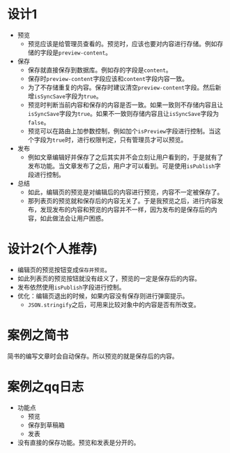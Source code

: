 # 设计1
* 预览
    - 预览应该是给管理员查看的。预览时，应该也要对内容进行存储。例如存储的字段是```preview-content```。
* 保存
    - 保存就直接保存到数据库。例如存的字段是```content```。
    - 保存时```preview-content```字段应该和```content```字段内容一致。
    - 为了不存储重复的内容。保存时建议清空```preview-content```字段。然后新增```isSyncSave```字段为```true```。
    - 预览时判断当前内容和保存的内容是否一致。如果一致则不存储内容且让```isSyncSave```字段为```true```。如果不一致则存储内容且让```isSyncSave```字段为```false```。
    - 预览可以在路由上加参数控制，例如加个```isPreview```字段进行控制。当这个字段为```true```时，进行权限判定，只有管理员才可以预览。
* 发布
    - 例如文章编辑好并保存了之后其实并不会立刻让用户看到的，于是就有了发布功能。当文章发布了之后，用户才可以看到。可是使用```isPublish```字段进行控制。
* 总结
    - 如此，编辑页的预览是对编辑后的内容进行预览，内容不一定被保存了。
    - 那列表页的预览就和保存后的内容无关了。于是我预览之后，进行内容发布，发现发布的内容和预览的内容并不一样，因为发布的是保存后的内容，如此做法会让用户困惑。

# 设计2(个人推荐)
* 编辑页的预览按钮变成```保存并预览```。
* 如此列表页的预览按钮就没有歧义了，预览的一定是保存后的内容。
* 发布依然使用```isPublish```字段进行控制。
* 优化：编辑页退出的时候，如果内容没有保存则进行弹窗提示。
    - ```JSON.stringify```之后，可用来比较对象中的内容是否有所改变。

# 案例之简书
简书的编写文章时会自动保存。所以预览的就是保存后的内容。

# 案例之qq日志
* 功能点
    - 预览
    - 保存到草稿箱
    - 发表
* 没有直接的保存功能。预览和发表是分开的。
